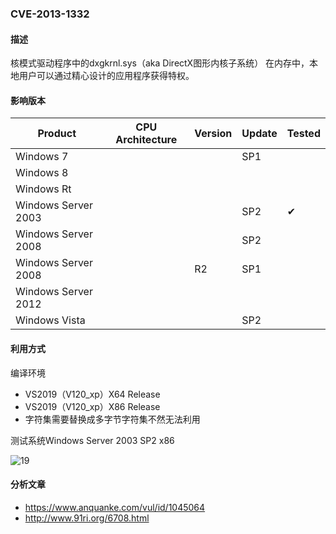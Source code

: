 ### CVE-2013-1332

#### 描述

核模式驱动程序中的dxgkrnl.sys（aka DirectX图形内核子系统） 在内存中，本地用户可以通过精心设计的应用程序获得特权。

#### 影响版本

| Product             | CPU Architecture | Version | Update | Tested             |
| ------------------- | ---------------- | ------- | ------ | ------------------ |
| Windows 7           |                  |         | SP1    |                    |
| Windows 8           |                  |         |        |                    |
| Windows Rt          |                  |         |        |                    |
| Windows Server 2003 |                  |         | SP2    | &#10004; |
| Windows Server 2008 |                  |         | SP2    |                    |
| Windows Server 2008 |                  | R2      | SP1    |                    |
| Windows Server 2012 |                  |         |        |                    |
| Windows Vista       |                  |         | SP2    |                    |

#### 利用方式

编译环境

- VS2019（V120_xp）X64 Release
- VS2019（V120_xp）X86 Release
- 字符集需要替换成多字节字符集不然无法利用

测试系统Windows Server 2003 SP2 x86

![19](https://raw.github.com/Ascotbe/Random-img/master/Kernelhub/CVE-2013-1332_win2003_x86.gif)

#### 分析文章
- https://www.anquanke.com/vul/id/1045064
- http://www.91ri.org/6708.html